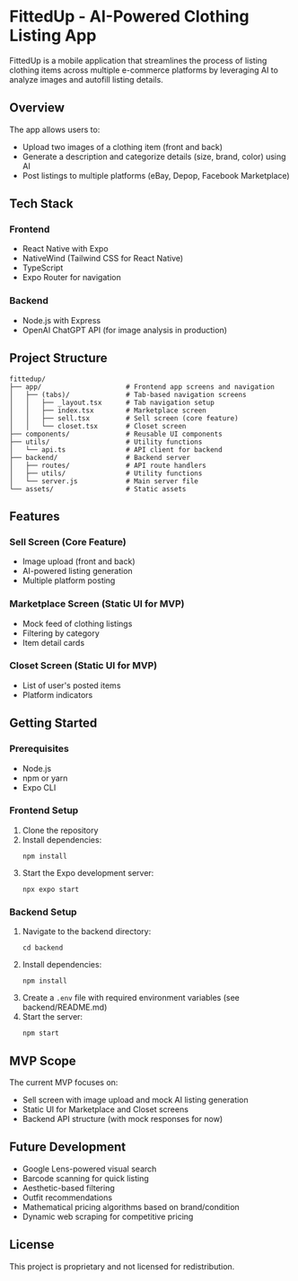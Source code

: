 # FittedUp - AI-Powered Clothing Listing App

FittedUp is a mobile application that streamlines the process of listing clothing items across multiple e-commerce platforms by leveraging AI to analyze images and autofill listing details.

## Overview

The app allows users to:

- Upload two images of a clothing item (front and back)
- Generate a description and categorize details (size, brand, color) using AI
- Post listings to multiple platforms (eBay, Depop, Facebook Marketplace)

## Tech Stack

### Frontend

- React Native with Expo
- NativeWind (Tailwind CSS for React Native)
- TypeScript
- Expo Router for navigation

### Backend

- Node.js with Express
- OpenAI ChatGPT API (for image analysis in production)

## Project Structure

```
fittedup/
├── app/                     # Frontend app screens and navigation
│   ├── (tabs)/              # Tab-based navigation screens
│   │   ├── _layout.tsx      # Tab navigation setup
│   │   ├── index.tsx        # Marketplace screen
│   │   ├── sell.tsx         # Sell screen (core feature)
│   │   └── closet.tsx       # Closet screen
├── components/              # Reusable UI components
├── utils/                   # Utility functions
│   └── api.ts               # API client for backend
├── backend/                 # Backend server
│   ├── routes/              # API route handlers
│   ├── utils/               # Utility functions
│   └── server.js            # Main server file
└── assets/                  # Static assets
```

## Features

### Sell Screen (Core Feature)

- Image upload (front and back)
- AI-powered listing generation
- Multiple platform posting

### Marketplace Screen (Static UI for MVP)

- Mock feed of clothing listings
- Filtering by category
- Item detail cards

### Closet Screen (Static UI for MVP)

- List of user's posted items
- Platform indicators

## Getting Started

### Prerequisites

- Node.js
- npm or yarn
- Expo CLI

### Frontend Setup

1. Clone the repository
2. Install dependencies:
   ```
   npm install
   ```
3. Start the Expo development server:
   ```
   npx expo start
   ```

### Backend Setup

1. Navigate to the backend directory:
   ```
   cd backend
   ```
2. Install dependencies:
   ```
   npm install
   ```
3. Create a `.env` file with required environment variables (see backend/README.md)
4. Start the server:
   ```
   npm start
   ```

## MVP Scope

The current MVP focuses on:

- Sell screen with image upload and mock AI listing generation
- Static UI for Marketplace and Closet screens
- Backend API structure (with mock responses for now)

## Future Development

- Google Lens-powered visual search
- Barcode scanning for quick listing
- Aesthetic-based filtering
- Outfit recommendations
- Mathematical pricing algorithms based on brand/condition
- Dynamic web scraping for competitive pricing

## License

This project is proprietary and not licensed for redistribution.
